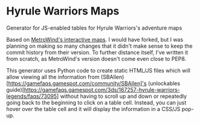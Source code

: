 # Hyrule Warriors Maps
Generator for JS-enabled tables for Hyrule Warriors's adventure maps

Based on [MetroWind's interactive maps](https://github.com/MetroWind/hyrule-warriors-maps). I would have forked, but I was planning on making so many changes that it didn't make sense to keep the commit history from their version. To further distance itself, I've written it from scratch, as MetroWind's version doesn't come even close to PEP8.

This generator uses Python code to create static HTML/JS files which will allow viewing all the information from (SBAllen)[https://gamefaqs.gamespot.com/community/SBAllen]'s (unlockables guide)[https://gamefaqs.gamespot.com/3ds/167257-hyrule-warriors-legends/faqs/73095] without having to scroll up and down or repeatedly going back to the beginning to click on a table cell. Instead, you can just hover over the table cell and it will display the information in a CSS/JS pop-up.
